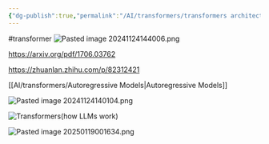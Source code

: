 ```yaml
---
{"dg-publish":true,"permalink":"/AI/transformers/transformers architecture/","noteIcon":"3"}
---
```


#transformer
![Pasted image 20241124144006.png](/img/user/AI/transformers/attachments/Pasted%20image%2020241124144006.png)

https://arxiv.org/pdf/1706.03762

https://zhuanlan.zhihu.com/p/82312421

[[AI/transformers/Autoregressive Models\|Autoregressive Models]]

![Pasted image 20241124140104.png](/img/user/AI/transformers/attachments/Pasted%20image%2020241124140104.png)


![Transformers(how LLMs work)](https://www.youtube.com/watch?v=wjZofJX0v4M)



![Pasted image 20250119001634.png](/img/user/AI/transformers/attachments/Pasted%20image%2020250119001634.png)